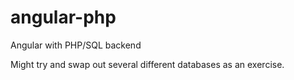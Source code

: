 # angular-php
Angular with PHP/SQL backend

Might try and swap out several different databases as an exercise.
 

